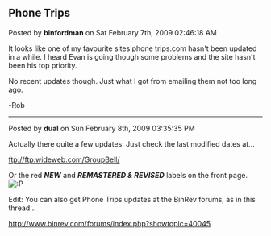 ## Phone Trips
Posted by **binfordman** on Sat February 7th, 2009 02:46:18 AM

It looks like one of my favourite sites phone trips.com hasn't been updated in a while. I heard Evan is going though some problems and the site hasn't been his top priority. 

No recent updates though. Just what I got from emailing them not too long ago. 

-Rob

--------------------------------------------------------------------------------

Posted by **dual** on Sun February 8th, 2009 03:35:35 PM

Actually there quite a few updates. Just check the last modified dates at...

<!-- m --><a class="postlink" href="ftp://ftp.wideweb.com/GroupBell/">ftp://ftp.wideweb.com/GroupBell/</a><!-- m -->

Or the red ***NEW*** and ***REMASTERED &amp; REVISED*** labels on the front page. <!-- s:P --><img src="{SMILIES_PATH}/icon_razz.gif" alt=":P" title="Razz" /><!-- s:P -->

Edit: You can also get Phone Trips updates at the BinRev forums, as in this thread...

<!-- m --><a class="postlink" href="http://www.binrev.com/forums/index.php?showtopic=40045">http://www.binrev.com/forums/index.php?showtopic=40045</a><!-- m -->

